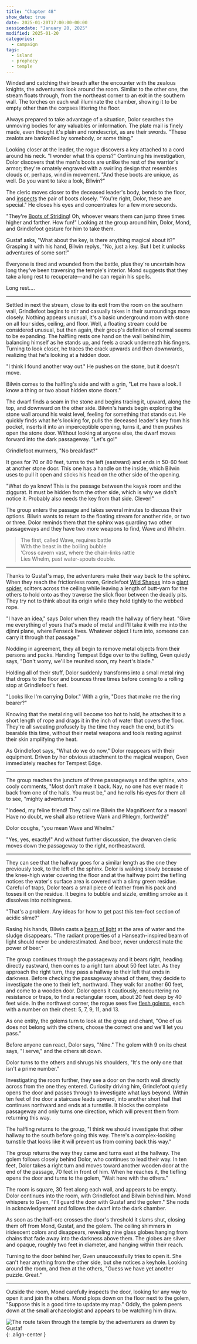 ```yaml
---
title: "Chapter 48"
show_date: true
date: 2025-01-20T17:00:00-00:00
sessiondate: "January 20, 2025"
modified: 2025-01-20
categories:
  - campaign
tags:
  - island
  - prophecy
  - temple
---
```


Winded and catching their breath after the encounter with the zealous knights, the
adventurers look around the room. Similar to the other one, the stream floats through,
from the northeast corner to an exit in the southern wall. The torches on each wall illuminate
the chamber, showing it to be empty other than the corpses littering the floor.

Always prepared to take advantage of a situation, Dolor searches the unmoving bodies for any
valuables or information. The plate mail is finely made, even thought it's plain and nondescript, as
are their swords. "These zealots are bankrolled by somebody, or some thing." 

Looking closer at the leader, the rogue discovers a key attached to a cord around his neck. "I
wonder what this opens?" Continuing his investigation, Dolor discovers that the man's boots are
unlike the rest of the warrior's armor; they're ornately engraved with a swirling design that
resembles clouds or, perhaps, wind in movement. "And these boots are unique, as well. Do you
want to take a look, Bilwin?"

The cleric moves closer to the deceased leader's body, bends to the floor, and
[inspects](https://www.dndbeyond.com/spells/2065-detect-magic) the pair of boots closely.
"You're right, Dolor, these are special." He closes his eyes and concentrates for a few more seconds.

"They're [Boots of Striding](https://www.dndbeyond.com/magic-items/4590-boots-of-striding-and-springing)!
Oh, whoever wears them can jump three times higher and farther. How fun!" Looking at the group
around him, Dolor, Mond, and Grindlefoot gesture for him to take them.

Gustaf asks, "What about the key, is there anything magical about it?" Grasping it with his hand,
Bilwin replys, "No, just a key. But I bet it unlocks adventures of some sort!"

Everyone is tired and wounded from the battle, plus they're uncertain how long they've been traversing
the temple's interior. Mond suggests that they take a long rest to recuperate—and he can regain his
spells. 

Long rest....

---

Settled in next the stream, close to its exit from the room on the southern wall, Grindlefoot begins
to stir and casually takes in their surroundings more closely. Nothing appears unusual, it's a basic
underground room with stone on all four sides, ceiling, and floor. Well, a floating stream could be considered unusual,
but then again, their group's definition of normal seems to be expanding. The halfling rests one hand on the
wall behind him, balancing himself as he stands up, and feels a crack underneath his fingers. Turning to
look closer, he traces the crack upwards and then downwards, realizing that he's looking at a hidden
door.

"I think I found another way out." He pushes on the stone, but it doesn't move. 

Bilwin comes to the halfling's side and with a grin, "Let me have a look. I know a thing or two about
hidden stone doors."

The dwarf finds a seam in the stone and begins tracing it, upward, along the
top, and downward on the other side. Bilwin's hands begin exploring the stone wall around his waist level,
feeling for something that stands out. He quickly finds what he's looking for, pulls the deceased leader's
key from his pocket, inserts it into an imperceptible opening, turns it, and then pushes
open the stone door. Without looking at anyone else, the dwarf moves forward into the dark passageway.
"Let's go!"

Grindlefoot murmers, "No breakfast?"

It goes for 70 or 80 feet, turns to the left (eastward) and ends in 50-60 feet at another stone door. This
one has a handle on the inside, which Bilwin uses to pull it open and sticks his head on the other side
of the opening. 

"What do ya know! This is the passage between the kayak room and the ziggurat. It must
be hidden from the other side, which is why we didn't notice it. Probably also needs the key from that
side. Clever!"

The group enters the passage and takes several minutes to discuss their options. Bilwin wants to return
to the floating stream for another ride, or two or three. Dolor reminds them that the sphinx was guarding
two other passageways and they have two more weapons to find, Wave and Whelm.

> The first, called Wave, requires battle<br>
> With the beast in the boiling bubble<br>
> ‘Cross cavern vast, where the chain-links rattle<br>
> Lies Whelm, past water-spouts double.<br>

---

Thanks to Gustaf's map, the adventurers make their way back to the sphinx. When they reach the frictionless
room, Grindlefoot [Wild Shapes](https://www.dndbeyond.com/posts/635-druid-101-wild-shape-guide)
into a [giant spider](https://www.dndbeyond.com/monsters/16895-giant-spider), scitters across the
ceiling while leaving a length of butt-yarn for the others to hold onto as they traverse the
slick floor between the deadly pits. They try not to think about its origin while they hold tightly to
the webbed rope.

"I have an idea," says Dolor when they reach the hallway of fiery heat. "Give me everything of yours that's
made of metal and I'll take it with me into the djinni plane, where Fenseck lives. Whatever object I turn
into, someone can carry it through that passage."

Nodding in agreement, they all begin to remove metal
objects from their persons and packs. Handing Tempest Edge over to the tiefling, Gven quietly says, "Don't
worry, we'll be reunited soon, my heart's blade."

Holding all of their stuff, Dolor suddenly transforms into a small metal ring that drops to the floor and
bounces three times before coming to a rolling stop at Grindlefoot's feet.

"Looks like I'm carrying Dolor." With a grin, "Does that make me the ring bearer?" 

Knowing that the metal
ring will become too hot to hold, he attaches it to a short length of rope and drags it in the inch of water
that covers the floor. They're all sweating profusely by the time they reach the end, but it's bearable this
time, without their metal weapons and tools resting against their skin amplifying the heat.

As Grindlefoot says, "What do we do now," Dolor reappears with their equipment. Driven by her obvious
attachment to the magical weapon, Gven immediately reaches for Tempest Edge. 

---

The group reaches the juncture of three passageways and the sphinx, who cooly comments, "Most don't make
it back. Nay, no one has ever made it back from one of the halls. You must be," and he rolls his eyes for
them all to see, "mighty adventurers."

"Indeed, my feline friend! They call me Bilwin the Magnificent for a reason! Have no doubt, we shall
also retrieve Wank and Phlegm, forthwith!" 

Dolor coughs, "you mean Wave and Whelm."

"Yes, yes, exactly!" And without further discussion, the dwarven cleric moves down the passageway to the
right, northeastward.

---

They can see that the hallway goes for a similar length as the one they previously took, to the left
of the sphinx. Dolor is walking slowly because of the knee-high water covering the floor and at the
halfway point the tiefling notices the water's surface area is covered with a slimy green residue.
Careful of traps, Dolor tears a small piece of leather from his pack and tosses it on the residue. It
begins to bubble and sizzle, emitting smoke as it dissolves into nothingness.

"That's a problem. Any ideas for how to get past this ten-foot section of acidic slime?"

Rasing his hands, Bilwin casts a [beam of light](https://www.dndbeyond.com/spells/2619136-guiding-bolt)
at the area of water and the sludge disappears. "The radiant properties of a Hanseath-inspired beam of light
should never be underestimated. And beer, never underestimate the power of beer."

The group continues through the passageway and it bears right, heading directly eastward, then comes to
a right turn about 50 feet later. As they approach the right turn, they pass a hallway to their left
that ends in darkness. Before checking the passageway ahead of them, they decide to investigate the one
to their left, northward. They walk for another 60 feet, and come to a wooden door. Dolor opens it cautiously,
encountering no resistance or traps, to find a rectangular room, about 20 feet deep by 40 feet wide. In the
northwest corner, the rogue sees five [flesh golems](https://www.dndbeyond.com/monsters/16863-flesh-golem),
each with a number on their chest: 5, 7, 9, 11, and 13.

As one entity, the golems turn to look at the group and chant, "One of us does not belong with the others,
choose the correct one and we'll let you pass."

Before anyone can react, Dolor says, "Nine." The golem with 9 on its chest says, "I serve," and the others
sit down.

Dolor turns to the others and shrugs his shoulders, "It's the only one that isn't a prime number."

Investigating the room further, they see a door on the north wall directly across from the one they
entered. Curiosity driving him, Grindlefoot quietly opens the door and passes through to investigate
what lays beyond. Within ten feet of the door a staircase leads upward, into another short hall that
continues northward and ends at a turnstile. It blocks the complete passageway and only turns one
direction, which will prevent them from returning this way.

The halfling returns to the group, "I think we should investigate that other hallway to the south before
going this way. There's a complex-looking turnstile that looks like it will prevent us from coming back
this way."

The group returns the way they came and turns east at the hallway. The golem follows
closely behind Dolor, who continues to lead their way. In ten feet, Dolor takes a right turn and moves
toward another wooden door at the end of the passage, 70 feet in front of him. When he reaches it,
the tiefling opens the door and turns to the golem, "Wait here with the others."

The room is square, 30 feet along each wall, and appears to be empty. Dolor continues into the room, with
Grindlefoot and Bilwin behind him. Mond whispers to Gven, "I'll guard the door with Gustaf and the golem."
She nods in acknowledgement and follows the dwarf into the dark chamber.

As soon as the half-orc crosses the door's threshold it slams shut, closing them off from Mond, Gustaf,
and the golem. The ceiling shimmers in iridescent colors and disappears, revealing nine glass globes hanging
from chains that fade away into the darkness above them. The globes are silver and opaque, roughly two
feet in diameter, and hanging within their reach.

Turning to the door behind her, Gven unsuccessfully tries to open it. She can't hear anything from the
other side, but she notices a keyhole. Looking around the room, and then at the others, "Guess we have
yet another puzzle. Great."

---

Outside the room, Mond carefully inspects the door, looking for any way to open it and join the others.
Mond plops down on the floor next to the golem, "Suppose this is a good time to update my map." Oddly,
the golem peers down at the small archaeologist and appears to be watching him draw.

![The route taken through the temple by the adventurers as drawn by Gustaf](/dnd/assets/images/ch48-drawn-map-route-800px.jpeg){: .align-center }

<!-- NOTES -->

<!-- em dash: — | Mac kebyoard shortcut = Option + Shift + Dash (-) -->
<!-- https://oatcookies.neocities.org/dndmoney to convert copper, silver, gold, and more into CP -->
<!-- Frequently used links:
  [Barbarian rage](https://www.thegamer.com/dungeons-dragons-dnd-barbarian-rage-explained-guide/)
  [Bardic inspiration](https://www.dndbeyond.com/classes/1-bard#BardicInspiration-75)
  [Chaos Bolt](https://www.dndbeyond.com/spells/14761-chaos-bolt)
  [eagle eyesight](https://dnd5e.wikidot.com/barbarian:totem-warrior#toc2)
  [Hanseath](https://forgottenrealms.fandom.com/wiki/Hanseath)
  [Hellish Rebuke](https://www.dndbeyond.com/spells/hellish-rebuke)
  [hurdy-gurdy](https://en.wikipedia.org/wiki/Hurdy-gurdy)
  [Mind Spike](http://dnd5e.wikidot.com/spell:mind-spike)
  [Shillelagh](https://www.dndbeyond.com/spells/2249-shillelagh)
  [Spiritual Weapon](https://www.dndbeyond.com/spells/2263-spiritual-weapon)
  [Wild Shape](https://www.dndbeyond.com/posts/635-druid-101-wild-shape-guide)
-->
<!--
  Lists of spells for the classes:
    - Bard spells (Bilwin): https://www.dndbeyond.com/spells/class/1-bard
    - Cleric spells (Bilwin): https://www.dndbeyond.com/spells/class/cleric 
    - Druid spells (Grindlefoot): https://www.dndbeyond.com/spells/class/druid
    - Sorcerer spells (Mond): https://www.dndbeyond.com/spells/class/sorcerer
    - Warlock spells (Dolor): https://www.dndbeyond.com/spells/class/warlock
  Monsters: https://www.dndbeyond.com/monsters
  Damage types: https://www.wargamer.com/dnd/damage-types
  Luck (Bilwin): http://dnd5e.wikidot.com/feat:lucky
-->
<!-- Directions on a boat:
  Port = left side
  Starboard = right side
  Bow = front
  Aft = back (inside the ship, on board)
  Stern = back (outside, offboard)
-->

<!-- Guest player: Jolivette Shevitz as Dave Chevits -->

